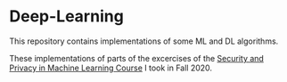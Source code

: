 # Deep-Learning
This repository contains implementations of some ML and DL algorithms.

These implementations of parts of the excercises of the [Security and Privacy in Machine Learning Course](http://ce.sharif.edu/courses/99-00/1/ce875-1/index.php) I took in Fall 2020.
